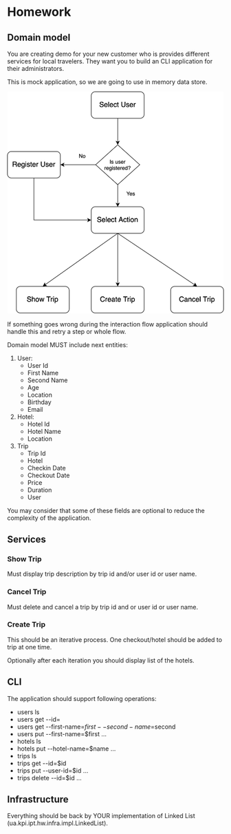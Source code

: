 # Homework

## Domain model

You are creating demo for your new customer who is provides different
services for local travelers. They want you to build an CLI application for
their administrators.

This is mock application, so we are going to use in memory data store.

 ![User Flow Diagram](./hw-diagram.png)
 
 If something goes wrong during the interaction flow application should
 handle this and retry a step or whole flow.
 
 Domain model MUST include next entities:
 
 1. User:
    - User Id
    - First Name
    - Second Name
    - Age
    - Location
    - Birthday
    - Email
 2. Hotel:
    - Hotel Id
    - Hotel Name
    - Location
 3. Trip
    - Trip Id
    - Hotel
    - Checkin Date
    - Checkout Date
    - Price
    - Duration
    - User
    
You may consider that some of these fields are optional to
reduce the complexity of the application.

## Services

### Show Trip

Must display trip description by trip id and/or user id or user name.

### Cancel Trip

Must delete and cancel a trip by trip id and or user id or user name.

### Create Trip

This should be an iterative process. One checkout/hotel should be added to
trip at one time.

Optionally after each iteration you should display list of the hotels.

## CLI 

The application should support following operations:

 - users ls
 - users get --id=<id>
 - users get --first-name=$first --second-name=$second
 - users put --first-name=$first ...
 - hotels ls
 - hotels put --hotel-name=$name ...
 - trips ls
 - trips get --id=$id
 - trips put --user-id=$id ...
 - trips delete --id=$id ...

## Infrastructure

Everything should be back by YOUR implementation of Linked List 
(ua.kpi.ipt.hw.infra.impl.LinkedList).

